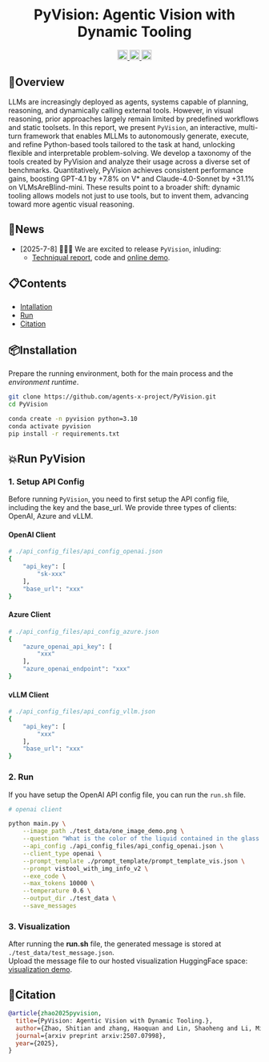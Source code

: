 <div align="center">

#  PyVision: Agentic Vision with Dynamic Tooling



<a href="https://arxiv.org/abs/2507.07998" target="_blank">
    <img alt="arXiv" src="https://img.shields.io/badge/arXiv-PyVision-red?logo=arxiv" height="20" />
</a>
<a href="https://agent-x.space/" target="_blank">
    <img alt="Website" src="https://img.shields.io/badge/🌎_Homepage-blue.svg" height="20" />
</a>
<a href="https://huggingface.co/spaces/Agents-X/PyVision" target="_blank">
    <img alt="HF Model: ViGaL" src="https://img.shields.io/badge/%F0%9F%A4%97%20_Demo-PyVision-ffc107?color=ffc107&logoColor=white" height="20" />
</a>


</div>


## 🎯Overview
LLMs are increasingly deployed as agents, systems capable of planning, reasoning, and dynamically calling external tools. However, in visual reasoning, prior approaches largely remain limited by predefined workflows and static toolsets. In this report, we present `PyVision`, an interactive, multi-turn framework that enables MLLMs to autonomously generate, execute, and refine Python-based tools tailored to the task at hand, unlocking flexible and interpretable problem-solving. We develop a taxonomy of the tools created by PyVision and analyze their usage across a diverse set of benchmarks. Quantitatively, PyVision achieves consistent performance gains, boosting GPT-4.1 by +7.8\% on V* and Claude-4.0-Sonnet by +31.1\% on VLMsAreBlind-mini. These results point to a broader shift: dynamic tooling allows models not just to use tools, but to invent them, advancing toward more agentic visual reasoning.

## 🚩News
- [2025-7-8] 🚀🚀🚀 We are excited to release `PyVision`, inluding:
  - [Techniqual report](https://arxiv.org/abs/2507.07998), code and [online demo](https://huggingface.co/spaces/Agents-X/PyVision).

## 📋Contents
- [Intallation](#installation)
- [Run](#run)
- [Citation](#citation)

## 📦Installation
Prepare the running environment, both for the main process and the *environment runtime*.
```bash
git clone https://github.com/agents-x-project/PyVision.git
cd PyVision

conda create -n pyvision python=3.10
conda activate pyvision
pip install -r requirements.txt
```

## 💥Run PyVision

### 1. Setup API Config
Before running `PyVision`, you need to first setup the API config file, including the key and the base_url. We provide three types of clients: OpenAI, Azure and vLLM.

#### OpenAI Client
```bash
# ./api_config_files/api_config_openai.json
{
    "api_key": [
        "sk-xxx"
    ],
    "base_url": "xxx"
}
```
#### Azure Client
```bash
# ./api_config_files/api_config_azure.json
{
    "azure_openai_api_key": [
        "xxx"
    ],
    "azure_openai_endpoint": "xxx"
}
```
#### vLLM Client 
```bash
# ./api_config_files/api_config_vllm.json
{
    "api_key": [
        "xxx"
    ],
    "base_url": "xxx"
}
```
### 2. Run 
If you have setup the OpenAI API config file, you can run the `run.sh` file.
```bash
# openai client

python main.py \
    --image_path ./test_data/one_image_demo.png \
    --question "What is the color of the liquid contained in the glass on the table?" \
    --api_config ./api_config_files/api_config_openai.json \
    --client_type openai \
    --prompt_template ./prompt_template/prompt_template_vis.json \
    --prompt vistool_with_img_info_v2 \
    --exe_code \
    --max_tokens 10000 \
    --temperature 0.6 \
    --output_dir ./test_data \
    --save_messages 
```


### 3. Visualization
After running the **run.sh** file, the generated message is stored at `./test_data/test_message.json`. <br>
Upload the message file to our hosted visualization HuggingFace space: [visualization demo](https://huggingface.co/spaces/Agents-X/data-view).

## 📜Citation
```bibtex
@article{zhao2025pyvision,
  title={PyVision: Agentic Vision with Dynamic Tooling.},
  author={Zhao, Shitian and zhang, Haoquan and Lin, Shaoheng and Li, Ming and Wu, Qilong and Zhang, Kaipeng and Wei, Chen},
  journal={arxiv preprint arxiv:2507.07998},
  year={2025},
}
```
